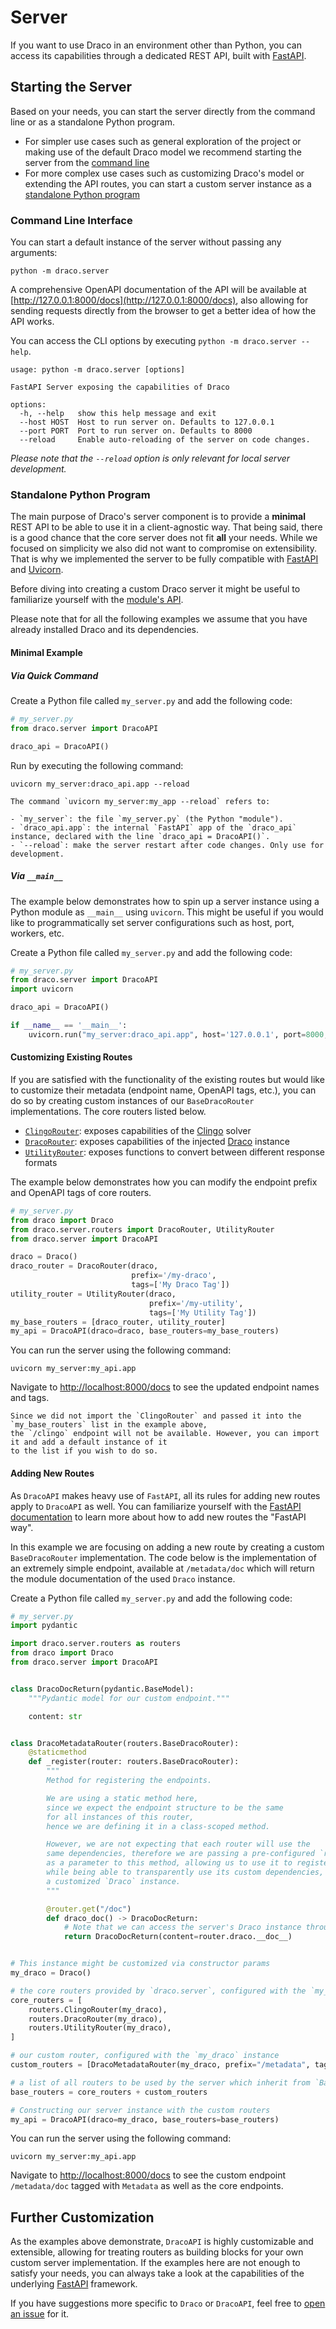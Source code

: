 # Server

If you want to use Draco in an environment other than Python, you can access its capabilities through a dedicated REST
API, built with [FastAPI](https://fastapi.tiangolo.com/).

## Starting the Server

Based on your needs, you can start the server directly from the command line or as a standalone Python program.

- For simpler use cases such as general exploration of the project or making use of the default Draco model we recommend
  starting the server from the [command line](#command-line-interface)
- For more complex use cases such as customizing Draco's model or extending the API routes, you can start a custom
  server instance as a [standalone Python program](#standalone-python-program)

### Command Line Interface

You can start a default instance of the server without passing any arguments:

```shell
python -m draco.server
```

A comprehensive OpenAPI documentation of the API will be available at
[http://127.0.0.1:8000/docs](http://127.0.0.1:8000/docs), also allowing for sending requests directly from the browser
to get a better idea of how the API works.

You can access the CLI options by executing `python -m draco.server --help`.

```text
usage: python -m draco.server [options]

FastAPI Server exposing the capabilities of Draco

options:
  -h, --help   show this help message and exit
  --host HOST  Host to run server on. Defaults to 127.0.0.1
  --port PORT  Port to run server on. Defaults to 8000
  --reload     Enable auto-reloading of the server on code changes.
```

_Please note that the `--reload` option is only relevant for local server development._

### Standalone Python Program

The main purpose of Draco's server component is to provide a **minimal** REST API to be able to use it in a
client-agnostic way. That being said, there is a good chance that the core server does not fit **all** your needs. While
we focused on simplicity we also did not want to compromise on extensibility. That is why we implemented the server to
be fully compatible with [FastAPI](https://fastapi.tiangolo.com/) and [Uvicorn](https://www.uvicorn.org/).

Before diving into creating a custom Draco server it might be useful to familiarize yourself with the
[module's API](../api/server.md).

Please note that for all the following examples we assume that you have already installed Draco and its dependencies.

#### Minimal Example

##### Via Quick Command

Create a Python file called `my_server.py` and add the following code:

```python
# my_server.py
from draco.server import DracoAPI

draco_api = DracoAPI()
```

Run by executing the following command:

```shell
uvicorn my_server:draco_api.app --reload
```

```{note}
The command `uvicorn my_server:my_app --reload` refers to:

- `my_server`: the file `my_server.py` (the Python "module").
- `draco_api.app`: the internal `FastAPI` app of the `draco_api` instance, declared with the line `draco_api = DracoAPI()`.
- `--reload`: make the server restart after code changes. Only use for development.
```

##### Via `__main__`

The example below demonstrates how to spin up a server instance using a Python module as `__main__` using `uvicorn`.
This might be useful if you would like to programmatically set server configurations such as host, port, workers, etc.

Create a Python file called `my_server.py` and add the following code:

```python
# my_server.py
from draco.server import DracoAPI
import uvicorn

draco_api = DracoAPI()

if __name__ == '__main__':
    uvicorn.run("my_server:draco_api.app", host='127.0.0.1', port=8000, reload=True)
```

#### Customizing Existing Routes

If you are satisfied with the functionality of the existing routes but would like to customize their metadata (endpoint
name, OpenAPI tags, etc.), you can do so by creating custom instances of our `BaseDracoRouter` implementations. The core
routers listed below.

- [`ClingoRouter`](../api/server.html#clingorouter): exposes capabilities of the [Clingo](https://potassco.org/clingo/)
  solver
- [`DracoRouter`](../api/server.html#dracorouter): exposes capabilities of the injected [Draco](../api/draco.ipynb)
  instance
- [`UtilityRouter`](../api/server.html#utilityrouter): exposes functions to convert between different response formats

The example below demonstrates how you can modify the endpoint prefix and OpenAPI tags of core routers.

```python
# my_server.py
from draco import Draco
from draco.server.routers import DracoRouter, UtilityRouter
from draco.server import DracoAPI

draco = Draco()
draco_router = DracoRouter(draco,
                           prefix='/my-draco',
                           tags=['My Draco Tag'])
utility_router = UtilityRouter(draco,
                               prefix='/my-utility',
                               tags=['My Utility Tag'])
my_base_routers = [draco_router, utility_router]
my_api = DracoAPI(draco=draco, base_routers=my_base_routers)
```

You can run the server using the following command:

```shell
uvicorn my_server:my_api.app
```

Navigate to [http://localhost:8000/docs](http://localhost:8000/docs) to see the updated endpoint names and tags.

```{warning}
Since we did not import the `ClingoRouter` and passed it into the `my_base_routers` list in the example above,
the `/clingo` endpoint will not be available. However, you can import it and add a default instance of it
to the list if you wish to do so.
```

#### Adding New Routes

As `DracoAPI` makes heavy use of `FastAPI`, all its rules for adding new routes apply to `DracoAPI` as well. You can
familiarize yourself with the [FastAPI documentation](https://fastapi.tiangolo.com/tutorial/bigger-applications/) to
learn more about how to add new routes the "FastAPI way".

In this example we are focusing on adding a new route by creating a custom `BaseDracoRouter` implementation. The code
below is the implementation of an extremely simple endpoint, available at `/metadata/doc` which will return the module
documentation of the used `Draco` instance.

Create a Python file called `my_server.py` and add the following code:

```python
# my_server.py
import pydantic

import draco.server.routers as routers
from draco import Draco
from draco.server import DracoAPI


class DracoDocReturn(pydantic.BaseModel):
    """Pydantic model for our custom endpoint."""

    content: str


class DracoMetadataRouter(routers.BaseDracoRouter):
    @staticmethod
    def _register(router: routers.BaseDracoRouter):
        """
        Method for registering the endpoints.

        We are using a static method here,
        since we expect the endpoint structure to be the same
        for all instances of this router,
        hence we are defining it in a class-scoped method.

        However, we are not expecting that each router will use the
        same dependencies, therefore we are passing a pre-configured `router` instance
        as a parameter to this method, allowing us to use it to register the endpoints
        while being able to transparently use its custom dependencies, such as
        a customized `Draco` instance.
        """

        @router.get("/doc")
        def draco_doc() -> DracoDocReturn:
            # Note that we can access the server's Draco instance through the router
            return DracoDocReturn(content=router.draco.__doc__)


# This instance might be customized via constructor params
my_draco = Draco()

# the core routers provided by `draco.server`, configured with the `my_draco` instance
core_routers = [
    routers.ClingoRouter(my_draco),
    routers.DracoRouter(my_draco),
    routers.UtilityRouter(my_draco),
]

# our custom router, configured with the `my_draco` instance
custom_routers = [DracoMetadataRouter(my_draco, prefix="/metadata", tags=["Metadata"])]

# a list of all routers to be used by the server which inherit from `BaseDracoRouter`
base_routers = core_routers + custom_routers

# Constructing our server instance with the custom routers
my_api = DracoAPI(draco=my_draco, base_routers=base_routers)
```

You can run the server using the following command:

```shell
uvicorn my_server:my_api.app
```

Navigate to [http://localhost:8000/docs](http://localhost:8000/docs) to see the custom endpoint `/metadata/doc` tagged
with `Metadata` as well as the core endpoints.

## Further Customization

As the examples above demonstrate, `DracoAPI` is highly customizable and extensible, allowing for treating routers as
building blocks for your own custom server implementation. If the examples here are not enough to satisfy your needs,
you can always take a look at the capabilities of the underlying [FastAPI](https://fastapi.tiangolo.com/) framework.

If you have suggestions more specific to `Draco` or `DracoAPI`, feel free to
[open an issue](https://github.com/cmudig/draco2/issues/new/choose) for it.
